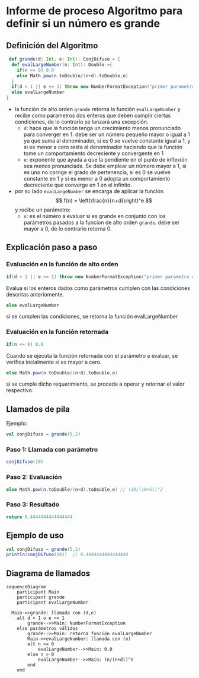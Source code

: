 # Informe de proceso Algoritmo para definir si un número es grande
## Definición del Algoritmo
```Scala
 def grande(d: Int, e: Int): ConjDifuso = {
  def evalLargeNumber(n: Int): Double ={
    if(n <= 0) 0.0
    else Math.pow(n.toDouble/(n+d).toDouble,e)
  }
  if(d < 1 || e <= 1) throw new NumberFormatException("primer parametro debe ser mayor o igual a 1, segundo parametro debe ser mayor a 1")
  else evalLargeNumber
}
```
* la función de alto orden `grande` retorna la función `evalLargeNumber` y recibe como parametros dos enteros que deben cumplir ciertas condiciones, de
lo contrario se lanzará una excepción.
    * `d`: hace que la función tenga un crecimiento menos pronunciado para converger en 1.
        debe ser un número pequeño mayor o igual a 1 ya que suma al denominador, si es 0 se vuelve constante igual a 1,
        y si es menor a cero resta al denominador haciendo que la función tome un comportamiento decreciente y convergente en 1
    * `e`: exponente que ayuda a que la pendiente en el punto de inflexión sea menos pronunciada. 
        Se debe emplear un número mayor a 1, si es uno no corrige el grado de pertenencia, si es 0 se vuelve constante en 1
        y si es menor a 0 adopta un comportamiento decreciente que converge en 1 en el infinito.
* por su lado `evalLargeNumber` se encarga de aplicar la función $$ f(n) = \left(\frac{n}{n+d}\right)^e $$ y recibe un parámetro:
    * `n`: es el número a evaluar si es grande en conjunto con los parámetros pasados a la funcion de alto orden `grande`. debe ser
      mayor a 0, de lo contrario retorna 0.

## Explicación paso a paso

### Evaluación en la función de alto orden

```Scala
if(d < 1 || e <= 1) throw new NumberFormatException("primer parametro debe ser mayor o igual a 1, segundo parametro debe ser mayor a 1")
```
Evalua si los enteros dados como parámetros cumplen con las condiciones descritas anteriomente.

```Scala
else evalLargeNumber
```
si se cumplen las condiciones, se retorna la función evalLargeNumber

### Evaluación en la función retornada
```Scala
if(n <= 0) 0.0
```
Cuando se ejecuta la función retornada con el parámetro a evaluar, se verifica incialmente si es mayor a cero.
```Scala
else Math.pow(n.toDouble/(n+d).toDouble,e)
```
si se cumple dicho requerimiento, se procede a operar y retornar el valor respectivo.

## Llamados de pila 
Ejemplo:
```Scala
val conjDifuso = grande(5,2)
```
### Paso 1: Llamada con parámetro

```Scala
conjDifuso(10)
```
### Paso 2: Evaluación

```Scala
else Math.pow(n.toDouble/(n+d).toDouble,e) // (10/(10+5))^2
```
### Paso 3: Resultado

```Scala
return 0.4444444444444444
```

## Ejemplo de uso

```Scala
val conjDifuso = grande(5,2)
println(conjDifuso(10))  // 0.4444444444444444
```



## Diagrama de llamados

```mermaid
sequenceDiagram
    participant Main
    participant grande
    participant evalLargeNumber

  Main->>grande: llamada con (d,e)
    alt d < 1 o e <= 1
        grande-->>Main: NumberFormatException
    else parámetros válidos
        grande-->>Main: retorna función evalLargeNumber
        Main->>evalLargeNumber: llamada con (n)
        alt n <= 0
            evalLargeNumber-->>Main: 0.0
        else n > 0
            evalLargeNumber-->>Main: (n/(n+d))^e
        end
    end

```


